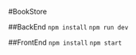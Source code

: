 #BookStore

##BackEnd
```npm install```
```npm run dev```

##FrontEnd
```npm install```
```npm start```

